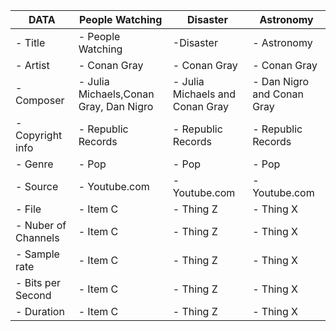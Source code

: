 | DATA          | People Watching       | Disaster       |  Astronomy     |
| ----------------- | ----------------- | ----------------- | ----------------- | 
| - Title           | - People Watching         | -Disaster          | - Astronomy          |
| - Artist         | - Conan Gray          | - Conan Gray         | - Conan Gray          |
| - Composer        | - Julia Michaels,Conan Gray, Dan Nigro       | - Julia Michaels and Conan Gray         | - Dan Nigro and Conan Gray          |
| - Copyright info  | - Republic Records         | - Republic Records          | - Republic Records         |
| - Genre           | - Pop          | - Pop          | - Pop          |
| - Source          | - Youtube.com          | - Youtube.com          | - Youtube.com          | 
| - File            | - Item C          | - Thing Z          | - Thing X          |
| - Nuber of Channels| - Item C          | - Thing Z          | - Thing X          |
| - Sample rate     | - Item C          | - Thing Z          | - Thing X          |
| - Bits per Second    | - Item C          | - Thing Z          | - Thing X          |
| - Duration        | - Item C          | - Thing Z          | - Thing X          |
